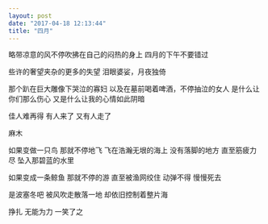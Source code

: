 ```yaml
---
layout: post
date: "2017-04-18 12:13:44"
title: "四月"
---
```



略带凉意的风不停吹拂在自己的闷热的身上
四月的下午不要错过

些许的奢望夹杂的更多的失望
泪眼婆娑，月夜独倚

那个趴在巨大雕像下哭泣的寡妇
以及在墓前喝着啤酒，不停抽泣的女人
是什么让你们那么伤心
又是什么让我的心情如此阴暗

佳人难再得
有人来了
又有人走了

麻木

如果变做一只鸟
那就不停地飞
飞在浩瀚无垠的海上
没有落脚的地方
直至筋疲力尽
坠入那碧蓝的水里

如果变成一条鲸鱼
那就不停的游
直至被渔网绞住
动弹不得
慢慢死去

是波塞冬吧
被风吹走散落一地
却依旧控制着整片海

挣扎
无能为力
一笑了之